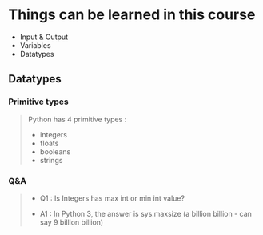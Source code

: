 # Things can be learned in this course

- Input & Output
- Variables
- Datatypes

## Datatypes

### Primitive types

> Python has 4 primitive types : 
>
> - integers
> - floats
> - booleans
> - strings

### Q&A

> - Q1 : Is Integers has max int or min int value?
>
> - A1 : In Python 3, the answer is sys.maxsize (a billion billion - can say 9 billion billion) 
